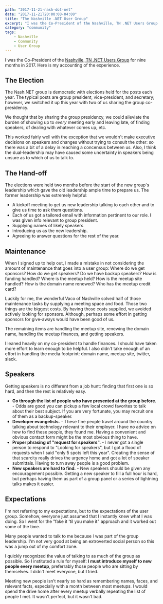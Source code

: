```yaml
---
path: "2017-11-21-nash-dot-net"
date: "2017-11-21T20:00:00-04:00"
title: "The Nashville .NET User Group"
excerpt: "I was the Co-President of the Nashville, TN .NET Users Group for nine months in 2017."
category: "community"
tags:
    - Nashville
    - Community
    - User Group
---
```


I was the Co-President of the [Nashville, TN .NET Users Group][0] for nine months in 2017. Here is my accounting of the experience.

## The Election

The Nash.NET group is democratic with elections held for the posts each year. The typical posts are group president, vice-president, and secretary; however, we switched it up this year with two of us sharing the group co-presidency.

We thought that by sharing the group presidency, we could alleviate the burden of showing up to _every_ meeting early and leaving late, of finding speakers, of dealing with whatever comes up, etc.

This worked fairly well with the exception that we wouldn't make executive decisions on speakers and changes without trying to consult the other: so there was a bit of a delay in reaching a concensus between us. Also, I think the dual-leadership may have caused some uncertainty in speakers being unsure as to which of us to talk to.

## The Hand-off

The elections were held two months before the start of the new group's leadership which gave the old leadership ample time to prepare us. The former leadership was extremely helpful:

* A kickoff meeting to get us new leadership talking to each other and to give us time to ask them questions.
* Each of us got a tailored email with information pertinent to our role. I was given info relevant to group president.
* Supplying names of likely speakers.
* Introducing us as the new leadership.
* Agreeing to answer questions for the rest of the year.

## Maintenance

When I signed up to help out, I made a mistake in not considering the amount of maintenance that goes into a user group: Where do we get sponsors? How do we get speakers? Do we have backup speakers? How is funding handled? Where is the meetup held? How is the meetup site handled? How is the domain name renewed? Who has the meetup credit card?

Luckily for me, the wonderful Vaco of Nashville solved half of those maintenance tasks by supplying a meeting space and food. Those two things are the biggest costs. By having those costs supplied, we avoided actively looking for sponsors. Although, perhaps some effort in getting sponsors for give-aways would have been good of us.

The remaining items are handling the meetup site, renewing the domain name, handling the meetup finances, and getting speakers.

I leaned heavily on my co-president to handle finances. I should have taken more effort to learn enough to be helpful. I also didn't take enough of an effort in handling the media footprint: domain name, meetup site, twitter, slack.

## Speakers

Getting speakers is no different from a job hunt: finding that first one is so hard, and then the rest is relatively easy.

* **Go through the list of people who have presented at the group before.** - Odds are good you can pickup a few local crowd favorites to talk about their best subject. If you are very fortunate, you may recruit one of them as a backup-speaker.
* **Developer evangelists.** - These fine people travel around the country talking about technology relevant to their employer. I have no advice on how to find these people, they found me. Having a convenient and obvious contact form might be the most obvious thing to have.
* **Proper phrasing of "request for speakers".** - I never got a single person to respond to "Looking for speakers", but I got a flood of requests when I said "only 5 spots left this year". Creating the sense of that scarcity really drives the urgency home and got a lot of speaker submittals. Having to turn away people is a good problem.
* **New speakers are hard to find.** - New speakers should be given any encouragement possible. Getting a new speaker to fill a full hour is hard, but perhaps having them as part of a group panel or a series of lightning talks makes it easier.

## Expectations

I'm not referring to my expectations, but to the expectations of the user group. Somehow, everyone just assumed that I instantly knew what I was doing. So I went for the "fake it 'til you make it" approach and it worked out some of the time.

Many people wanted to talk to me because I was part of the group leadership. I'm not very good at being an extroverted social person so this was a jump out of my comfort zone.

I quickly recognized the value of talking to as much of the group as possible. So I instituted a rule for myself: **I must introduce myself to new people every meetup**, preferrably those people who are sitting by themselves. I didn't meet everyone, but I tried.

Meeting new people isn't nearly so hard as remembering names, faces, and relevant facts, especially with a month between most meetups. I would spend the drive home after every meetup verbally repeating the list of people I met. It wasn't perfect, but it wasn't bad.




[0]: https://www.meetup.com/Nashville-NET-User-Group/
